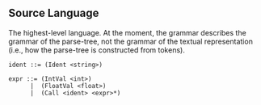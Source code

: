 ## Source Language

The highest-level language. At the moment, the grammar describes the grammar
of the parse-tree, not the grammar of the textual representation (i.e., how
the parse-tree is constructed from tokens).

```grammar
ident ::= (Ident <string>)

expr ::= (IntVal <int>)
      |  (FloatVal <float>)
      |  (Call <ident> <expr>*)
```
